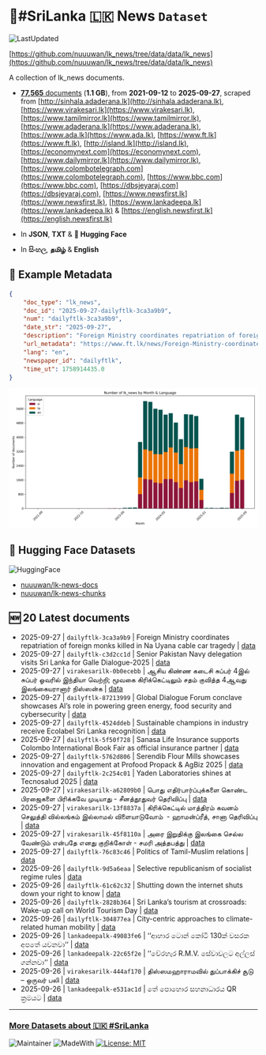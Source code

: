 # 📄#SriLanka 🇱🇰 News `Dataset`

![LastUpdated](https://img.shields.io/badge/last_updated-2025--09--27_01:19:36-green)

[https://github.com/nuuuwan/lk_news/tree/data/data/lk_news](https://github.com/nuuuwan/lk_news/tree/data/data/lk_news)

A collection of lk_news documents.

- [**77,565** documents](https://github.com/nuuuwan/lk_news/tree/data/data/lk_news) (**1.1 GB**), from **2021-09-12** to **2025-09-27**, scraped from [http://sinhala.adaderana.lk](http://sinhala.adaderana.lk), [https://www.virakesari.lk](https://www.virakesari.lk), [https://www.tamilmirror.lk](https://www.tamilmirror.lk), [https://www.adaderana.lk](https://www.adaderana.lk), [https://www.ada.lk](https://www.ada.lk), [https://www.ft.lk](https://www.ft.lk), [http://island.lk](http://island.lk), [https://economynext.com](https://economynext.com), [https://www.dailymirror.lk](https://www.dailymirror.lk), [https://www.colombotelegraph.com](https://www.colombotelegraph.com), [https://www.bbc.com](https://www.bbc.com), [https://dbsjeyaraj.com](https://dbsjeyaraj.com), [https://www.newsfirst.lk](https://www.newsfirst.lk), [https://www.lankadeepa.lk](https://www.lankadeepa.lk) & [https://english.newsfirst.lk](https://english.newsfirst.lk)

- In **JSON**, **TXT** & **🤗 Hugging Face**

- In **සිංහල**, **தமிழ்** & **English**

## 📝 Example Metadata

```json
{
    "doc_type": "lk_news",
    "doc_id": "2025-09-27-dailyftlk-3ca3a9b9",
    "num": "dailyftlk-3ca3a9b9",
    "date_str": "2025-09-27",
    "description": "Foreign Ministry coordinates repatriation of foreign monks killed in Na Uyana cable car tragedy",
    "url_metadata": "https://www.ft.lk/news/Foreign-Ministry-coordinates-repatriation-of-foreign-monks-killed-in-Na-Uyana-cable-car-tragedy/56-782261",
    "lang": "en",
    "newspaper_id": "dailyftlk",
    "time_ut": 1758914435.0
}
```

![Chart](https://raw.githubusercontent.com/nuuuwan/lk_news/refs/heads/data/data/lk_news/docs_by_month_and_lang.png)

## 🤗 Hugging Face Datasets

![HuggingFace](https://img.shields.io/badge/-HuggingFace-FDEE21?style=for-the-badge&logo=HuggingFace)

- [nuuuwan/lk-news-docs](https://huggingface.co/datasets/nuuuwan/lk-news-docs)
- [nuuuwan/lk-news-chunks](https://huggingface.co/datasets/nuuuwan/lk-news-chunks)

## 🆕 20 Latest documents

- 2025-09-27 | `dailyftlk-3ca3a9b9` | Foreign Ministry coordinates repatriation of foreign monks killed in Na Uyana cable car tragedy | [data](https://github.com/nuuuwan/lk_news/tree/data/data/lk_news/2020s/2025/2025-09-27-dailyftlk-3ca3a9b9)
- 2025-09-27 | `dailyftlk-c3d2cc1d` | Senior Pakistan Navy delegation visits Sri Lanka for Galle Dialogue-2025 | [data](https://github.com/nuuuwan/lk_news/tree/data/data/lk_news/2020s/2025/2025-09-27-dailyftlk-c3d2cc1d)
- 2025-09-27 | `virakesarilk-0b0ecebb` | ஆசிய கிண்ண கடைசி சுப்பர் 4இல் சுப்பர் ஓவரில் இந்தியா வெற்றி; மூவகை கிரிக்கெட்டிலும் சதம் குவித்த 4ஆவது இலங்கையரானார் நிஸ்ஸன்க | [data](https://github.com/nuuuwan/lk_news/tree/data/data/lk_news/2020s/2025/2025-09-27-virakesarilk-0b0ecebb)
- 2025-09-27 | `dailyftlk-87213999` | Global Dialogue Forum conclave showcases AI’s role in powering green energy, food security and cybersecurity | [data](https://github.com/nuuuwan/lk_news/tree/data/data/lk_news/2020s/2025/2025-09-27-dailyftlk-87213999)
- 2025-09-27 | `dailyftlk-4524ddeb` | Sustainable champions in industry receive Ecolabel Sri Lanka recognition | [data](https://github.com/nuuuwan/lk_news/tree/data/data/lk_news/2020s/2025/2025-09-27-dailyftlk-4524ddeb)
- 2025-09-27 | `dailyftlk-5f50f728` | Sanasa Life Insurance supports Colombo International Book Fair as official insurance partner | [data](https://github.com/nuuuwan/lk_news/tree/data/data/lk_news/2020s/2025/2025-09-27-dailyftlk-5f50f728)
- 2025-09-27 | `dailyftlk-5762d806` | Serendib Flour Mills showcases innovation and engagement at Profood Propack & AgBiz 2025 | [data](https://github.com/nuuuwan/lk_news/tree/data/data/lk_news/2020s/2025/2025-09-27-dailyftlk-5762d806)
- 2025-09-27 | `dailyftlk-2c254c01` | Yaden Laboratories shines at Tecnosalud 2025 | [data](https://github.com/nuuuwan/lk_news/tree/data/data/lk_news/2020s/2025/2025-09-27-dailyftlk-2c254c01)
- 2025-09-27 | `virakesarilk-a62809b0` | பொது எதிர்பார்ப்புக்களை கொண்ட பிரஜைகளை பிரிக்கவே முடியாது - சீனத்தூதுவர் தெரிவிப்பு | [data](https://github.com/nuuuwan/lk_news/tree/data/data/lk_news/2020s/2025/2025-09-27-virakesarilk-a62809b0)
- 2025-09-27 | `virakesarilk-13f8837a` | கிரிக்கெட்டில் மாத்திரம் கவனம் செலுத்தி வில்லங்கம் இல்லாமல் விளையாடுவோம்  - ஹாமன்ப்ரீத், சானா தெரிவிப்பு | [data](https://github.com/nuuuwan/lk_news/tree/data/data/lk_news/2020s/2025/2025-09-27-virakesarilk-13f8837a)
- 2025-09-27 | `virakesarilk-45f8110a` | அரை இறுதிக்கு இலங்கை செல்ல வேண்டும் என்பதே எனது குறிக்கோள் - சமரி அத்தபத்து | [data](https://github.com/nuuuwan/lk_news/tree/data/data/lk_news/2020s/2025/2025-09-27-virakesarilk-45f8110a)
- 2025-09-27 | `dailyftlk-76c83c46` | Politics of Tamil-Muslim relations | [data](https://github.com/nuuuwan/lk_news/tree/data/data/lk_news/2020s/2025/2025-09-27-dailyftlk-76c83c46)
- 2025-09-26 | `dailyftlk-9d5a6eaa` | Selective republicanism of socialist regime rules | [data](https://github.com/nuuuwan/lk_news/tree/data/data/lk_news/2020s/2025/2025-09-26-dailyftlk-9d5a6eaa)
- 2025-09-26 | `dailyftlk-61c62c32` | Shutting down the internet shuts down your right to know | [data](https://github.com/nuuuwan/lk_news/tree/data/data/lk_news/2020s/2025/2025-09-26-dailyftlk-61c62c32)
- 2025-09-26 | `dailyftlk-2828b364` | Sri Lanka’s tourism at crossroads: Wake-up call on World Tourism Day | [data](https://github.com/nuuuwan/lk_news/tree/data/data/lk_news/2020s/2025/2025-09-26-dailyftlk-2828b364)
- 2025-09-26 | `dailyftlk-304877ea` | City-centric approaches to climate-related human mobility | [data](https://github.com/nuuuwan/lk_news/tree/data/data/lk_news/2020s/2025/2025-09-26-dailyftlk-304877ea)
- 2025-09-26 | `lankadeepalk-49083fe6` | ‘‘ආහාර ටොන් කෝටි 130ක් වසරක අපතේ යවනවා‘‘ | [data](https://github.com/nuuuwan/lk_news/tree/data/data/lk_news/2020s/2025/2025-09-26-lankadeepalk-49083fe6)
- 2025-09-26 | `lankadeepalk-22c65f2e` | ‘‘වේරහැර R.M.V. සේවාවලට අල්ලස් ගන්නවා‘‘ | [data](https://github.com/nuuuwan/lk_news/tree/data/data/lk_news/2020s/2025/2025-09-26-lankadeepalk-22c65f2e)
- 2025-09-26 | `virakesarilk-444af170` | திஸ்ஸமஹாராமவில் துப்பாக்கிச் சூடு – ஒருவர் பலி | [data](https://github.com/nuuuwan/lk_news/tree/data/data/lk_news/2020s/2025/2025-09-26-virakesarilk-444af170)
- 2025-09-26 | `lankadeepalk-e531ac1d` | තේ පොහොර සහනාධාරය QR ක්‍රමයට | [data](https://github.com/nuuuwan/lk_news/tree/data/data/lk_news/2020s/2025/2025-09-26-lankadeepalk-e531ac1d)

---

### [More Datasets about 🇱🇰 #SriLanka](https://github.com/nuuuwan/lk_datasets)

![Maintainer](https://img.shields.io/badge/maintainer-nuuuwan-red)
![MadeWith](https://img.shields.io/badge/made_with-python-blue)
[![License: MIT](https://img.shields.io/badge/License-MIT-yellow.svg)](https://opensource.org/licenses/MIT)
